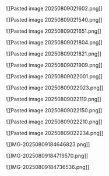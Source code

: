 

![[Pasted image 20250809021602.png]]

![[Pasted image 20250809021540.png]]

![[Pasted image 20250809021651.png]]

![[Pasted image 20250809021804.png]]

![[Pasted image 20250809021821.png]]

![[Pasted image 20250809021909.png]]

![[Pasted image 20250809022001.png]]

![[Pasted image 20250809022023.png]]

![[Pasted image 20250809022119.png]]

![[Pasted image 20250809022150.png]]

![[Pasted image 20250809022210.png]]

![[Pasted image 20250809022234.png]]

![[IMG-20250809184646823.png]]

![[IMG-20250809184719570.png]]

![[IMG-20250809184736536.png]]

